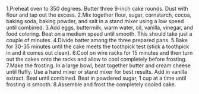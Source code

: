 1.Preheat oven to 350 degrees. Butter three 9-inch cake rounds. Dust with flour and tap out the excess.
2.Mix together flour, sugar, cornstarch, cocoa, baking soda, baking powder, and salt in a stand mixer using a low speed until combined.
3.Add eggs, buttermilk, warm water, oil, vanilla, vinegar, and food coloring. Beat on a medium speed until smooth. This should take just 
a couple of minutes.
4.Divide batter among the three prepared pans.
5.Bake for 30-35 minutes until the cake meets the toothpick test (stick a toothpick in and it comes out clean).
6.Cool on wire racks for 15 minutes and then turn out the cakes onto the racks and allow to cool completely before frosting.
7.Make the frosting. In a large bowl, beat together butter and cream cheese until fluffy. Use a hand mixer or stand mixer for 
best results. Add in vanilla extract. Beat until combined. Beat in powdered sugar, 1 cup at a time until frosting is smooth.
8.Assemble and frost the completely cooled cake.